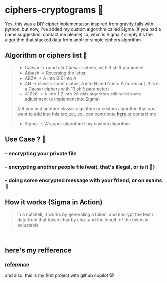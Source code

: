 # ciphers-cryptograms 🥖

Yes, this was a DIY cipher inplementation inspired from gravity falls with python, but now, i've added my custom algorithm called Sigma (if you had a name suggestion, contact me please) so, what is Sigma ? simply it's the algorithm that stacked data from another simple ciphers algorithm

## Algorithm or ciphers list 🍞

> - Caesar -> good old Caesar ciphers, with 3 shift parameter
> - Atbash -> Reversing the letter
> - ABZA -> A into B Z into A
> - AN -> classic scout cipher, A into N and N into A (turns out, this is a Caesar ciphers with 13 shift parameter)
> - A1Z26 -> A into 1 Z into 26 (this algorithm still need some adjustment to implement into Sigma)
> 
> // if you had another classic algorithm or custom algorithm that you want to add into this project, you can contribute [here]() or contact me
> 
> - Sigma -> Wrapper algorithm / my custom algorithm

## Use Case ? 🥪
### - encrypting your private file
### - encrypting another people file (wait, that's illegal, or is it 🤨)
### - doing some encrypted message with your friend, or on exams 🤨

## How it works (Sigma in Action)
> in a nutshell, it works by generating a token, and encrypt the text / data from that token char by char, and the length of the token is adjustable

<br>

## here's my refference
### [reference](https://gravityfalls.fandom.com/wiki/List_of_cryptograms/Episodes)

and also, this is my first project with github copilot 😸
